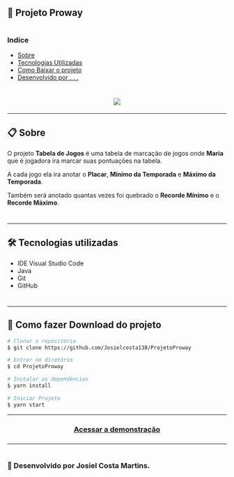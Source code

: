 ## 📝 Projeto Proway 


# 
### Indice
- [Sobre](#-sobre)
- [Tecnologias Utilizadas](#-tecnologias-utilizadas)
- [Como Baixar o projeto](#-como-baixar-o-projeto)
- [Desenvolvido por . . .](#-desenvolvido-por-josiel-costa-martins.)

 #

<h1 align="center">
<img src="https://ik.imagekit.io/jcmjjj/TI_Od4Zunwgz.jpg"> </h1>

<!--####a0be597907b3dd9ea635a7ac2ce35daa85c3d601-->
>>>>>>>
---
## 📋 Sobre


O projeto **Tabela de Jogos** é uma tabela de marcação de jogos onde **Maria** que é jogadora ira marcar suas pontuações na tabela.

A cada jogo ela ira anotar o **Placar**, **Mínimo da Temporada** e **Máximo da Temporada**.

Também será anotado  quantas vezes foi quebrado o **Recorde Mínimo** e o **Recorde Máximo**.

#
---
## 🛠 Tecnologias utilizadas


- IDE Visual Studio Code
- Java
- Git
- GitHub
#
---
## 📁 Como fazer Download do projeto
```bash
# Clonar o repositório
$ git clone https://github.com/Josielcosta138/ProjetoProway

# Entrar no diretório
$ cd ProjetoProway

# Instalar as dependências
$ yarn install

# Iniciar Projeto
$ yarn start
```
---

<!--Se tiver aplicação em algum local (remoto) -->
<h3 align="center">
    <a hreF="https://httpppss.com/">Acessar a demonstração</a>
<h3 >

---
#
#
### 🚀 Desenvolvido por Josiel Costa Martins.
